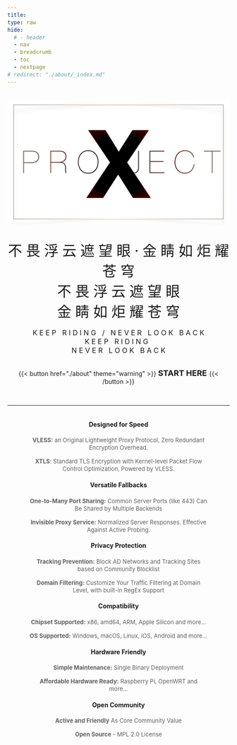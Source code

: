```yaml
---
title:
type: raw
hide:
  # - header
  - nav
  - breadcrumb
  - toc
  - nextpage
# redirect: "./about/_index.md"
---
```


<br />


<div  align="center"> 

<div class="row justify-content-center">
<div class="col-xs-10 col-sm-8 col-md-6 col-lg-5 col-xl-4">
<img src="./LogoX2.png" alt="logo" align=center />
</div>
</div>

<br />

<br />

<div class="d-none d-md-block">
<font size="6" >不 畏 浮 云 遮 望 眼  ·  金 睛 如 炬 耀 苍 穹</font>
</div>

<div class="d-block d-md-none"><div class="row justify-content-center gap-3">
<div class="col-12 mb-2"><font size="6" >不 畏 浮 云 遮 望 眼</font></div>
<div class="col-12"><font size="6" >金 睛 如 炬 耀 苍 穹</font></div>
</div></div>

<br class="d-block d-md-none"/>

<div class="d-none d-sm-block">
<font size="3" >K E E P &nbsp; R I D I N G &nbsp; / &nbsp; N E V E R &nbsp; L O O K &nbsp; B A C K</font>
</div>



<div class="d-block d-sm-none"><div class="row justify-content-center">
<div class="col-12"><font size="3" >K E E P &nbsp; R I D I N G &nbsp;</font></div>
<div class="col-12"><font size="3" >N E V E R &nbsp; L O O K &nbsp; B A C K</font></div>
</div></div>

<br/>

{{< button href="./about" theme="warning" >}} <font size="4" > **START HERE** </font> {{< /button >}}  

<br />

---

</div>

<div  align="center">  
<div style="width:80%;display: inline-block;" >

<div class="row row-cols-1 row-cols-sm-2 row-cols-md-3">

<div class="col">

#### Designed for Speed


<font size="2" color="#606060" >**VLESS:** an Original Lightweight Proxy Protocol, Zero Redundant Encryption Overhead.</font>

<font size="2" color="#606060" >**XTLS**: Standard TLS Encryption with Kernel-level Packet Flow Control Optimization, Powered by VLESS.</font>

</div>
<div class="col">

#### Versatile Fallbacks

<font size="2" color="#606060" >**One-to-Many Port Sharing:** Common Server Ports (like 443) Can Be Shared by Multiple Backends</font>

<font size="2" color="#606060" >**Invisible Proxy Service:** Normalized Server Responses. Effective Against Active Probing.</font>

</div>
<div class="col">

#### Privacy Protection

<font size="2" color="#606060" >**Tracking Prevention:** Block AD Networks and Tracking Sites based on Community Blocklist</font>

<font size="2" color="#606060" >**Domain Filtering:** Customize Your Traffic Filtering at Domain Level, with built-in RegEx Support</font>


</div>
<div class="col">

#### Compatibility

<font size="2" color="#606060" >**Chipset Supported:** x86, amd64, ARM, Apple Silicon and more...</font>

<font size="2" color="#606060" >**OS Supported:** Windows, macOS, Linux, iOS, Android and more...</font>

</div>
<div class="col">

#### Hardware Friendly

<font size="2" color="#606060" >**Simple Maintenance:** Single Binary Deployment</font>

<font size="2" color="#606060" >**Affordable Hardware Ready:** Raspberry Pi, OpenWRT and more...</font>


</div>
<div class="col">

#### Open Community

<font size="2" color="#606060" >**Active and Friendly** As Core Community Value</font>

<font size="2" color="#606060" >**Open Source** - MPL 2.0 License</font>


</div>
</div >



</div>
</div>

<br />

<br />
